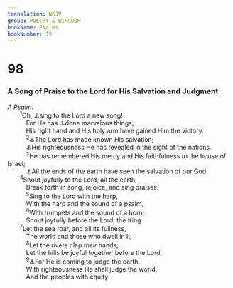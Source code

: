```yaml
---
translation: NKJV
group: POETRY & WINSDOM
bookName: Psalms 
bookNumber: 19
---
```


<div class="title"><h1>98</h1><h3>A Song of Praise to the Lord for His Salvation and Judgment</h3><i>A Psalm.</i></div>
<span class="verse thi_98_1">  <sup>1</sup>Oh, <a data-toggle="tooltip" data-placement="bottom" title="Ps. 33:3; Is. 42:10">⚓</a>sing to the Lord a new song!<br/>   For He has <a data-toggle="tooltip" data-placement="bottom" title="Ex. 15:11; Ps. 77:14">⚓</a>done marvelous things;<br/>   His right hand and His holy arm have gained Him the victory.<br/></span>
<span class="verse thi_98_2">   <sup>2</sup><a data-toggle="tooltip" data-placement="bottom" title="Is. 52:10; (Luke 1:77; 2:30, 31)">⚓</a>The Lord has made known His salvation;<br/>   <a data-toggle="tooltip" data-placement="bottom" title="Is. 62:2; Rom. 3:25">⚓</a>His righteousness He has revealed in the sight of the nations.<br/></span>
<span class="verse thi_98_3">   <sup>3</sup>He has remembered His mercy and His faithfulness to the house of Israel;<br/>   <a data-toggle="tooltip" data-placement="bottom" title="(Is. 49:6); Luke 3:6; (Acts 13:47; 28:28)">⚓</a>All the ends of the earth have seen the salvation of our God.<br/></span>
<span class="verse thi_98_4">  <sup>4</sup>Shout joyfully to the Lord, all the earth;<br/>   Break forth in song, rejoice, and sing praises.<br/></span>
<span class="verse thi_98_5">   <sup>5</sup>Sing to the Lord with the harp,<br/>   With the harp and the sound of a psalm,<br/></span>
<span class="verse thi_98_6">   <sup>6</sup>With trumpets and the sound of a horn;<br/>   Shout joyfully before the Lord, the King.<br/></span>
<span class="verse thi_98_7">  <sup>7</sup>Let the sea roar, and all its fullness,<br/>   The world and those who dwell in it;<br/></span>
<span class="verse thi_98_8">   <sup>8</sup>Let the rivers clap <i>their</i> hands;<br/>   Let the hills be joyful together before the Lord,<br/></span>
<span class="verse thi_98_9">   <sup>9</sup><a data-toggle="tooltip" data-placement="bottom" title="(Ps. 96:10, 13)">⚓</a>For He is coming to judge the earth.<br/>   With righteousness He shall judge the world,<br/>   And the peoples with equity.<br/></span>
